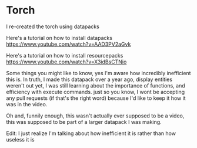 # Torch
I re-created the torch using datapacks

Here's a tutorial on how to install datapacks
  https://www.youtube.com/watch?v=AAD3PV2aGvk
  
Here's a tutorial on how to install resourcepacks
  https://www.youtube.com/watch?v=X3idBsCTNio
  
Some things you might like to know, yes I'm aware how incredibly inefficient this is.
In truth, I made this datapack over a year ago, display entities weren't out yet,
I was still learning about the importance of functions, and efficiency with execute commands.
just so you know, I wont be accepting any pull requests (if that's the right word) because I'd
like to keep it how it was in the video.

Oh and, funnily enough, this wasn't actually ever supposed
to be a video, this was supposed to be part of a larger datapack I was
making.

Edit: I just realize I'm talking about how inefficient it is rather than how useless it is
